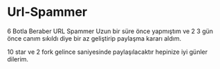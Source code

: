 # Url-Spammer
6 Botla Beraber URL Spammer  Uzun bir süre önce yapmıştım ve 2 3 gün önce canım sıkıldı diye bir az geliştirip paylaşma kararı aldım.  

10 star ve 2 fork gelince saniyesinde paylaşılacaktır hepinize iyi günler dilerim.
